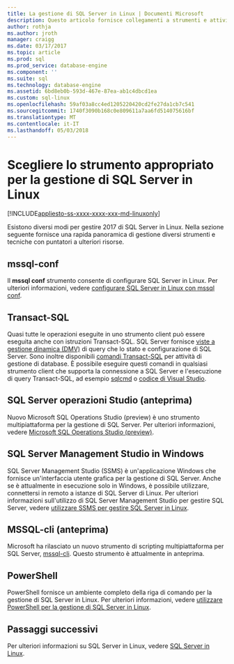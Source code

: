 ```yaml
---
title: La gestione di SQL Server in Linux | Documenti Microsoft
description: Questo articolo fornisce collegamenti a strumenti e attività comuni di gestione per SQL Server in esecuzione in Linux.
author: rothja
ms.author: jroth
manager: craigg
ms.date: 03/17/2017
ms.topic: article
ms.prod: sql
ms.prod_service: database-engine
ms.component: ''
ms.suite: sql
ms.technology: database-engine
ms.assetid: 6bd8eb0b-593d-467e-87ea-ab1c4dbcd1ea
ms.custom: sql-linux
ms.openlocfilehash: 59af03a8cc4ed1205220420cd2fe27da1cb7c541
ms.sourcegitcommit: 1740f3090b168c0e809611a7aa6fd514075616bf
ms.translationtype: MT
ms.contentlocale: it-IT
ms.lasthandoff: 05/03/2018
---
```

# <a name="choose-the-right-tool-to-manage-sql-server-on-linux"></a>Scegliere lo strumento appropriato per la gestione di SQL Server in Linux

[!INCLUDE[appliesto-ss-xxxx-xxxx-xxx-md-linuxonly](../includes/appliesto-ss-xxxx-xxxx-xxx-md-linuxonly.md)]

Esistono diversi modi per gestire 2017 di SQL Server in Linux. Nella sezione seguente fornisce una rapida panoramica di gestione diversi strumenti e tecniche con puntatori a ulteriori risorse.

## <a name="mssql-conf"></a>mssql-conf 
Il **mssql conf** strumento consente di configurare SQL Server in Linux. Per ulteriori informazioni, vedere [configurare SQL Server in Linux con mssql conf](sql-server-linux-configure-mssql-conf.md).

## <a name="transact-sql"></a>Transact-SQL

Quasi tutte le operazioni eseguite in uno strumento client può essere eseguita anche con istruzioni Transact-SQL. SQL Server fornisce [viste a gestione dinamica (DMV)](../relational-databases/system-dynamic-management-views/system-dynamic-management-views.md) di query che lo stato e configurazione di SQL Server. Sono inoltre disponibili [comandi Transact-SQL](https://msdn.microsoft.com/library/bb510741.aspx) per attività di gestione di database. È possibile eseguire questi comandi in qualsiasi strumento client che supporta la connessione a SQL Server e l'esecuzione di query Transact-SQL, ad esempio [sqlcmd](sql-server-linux-setup-tools.md) o [codice di Visual Studio](sql-server-linux-develop-use-vscode.md).

## <a name="sql-server-operations-studio-preview"></a>SQL Server operazioni Studio (anteprima)

Nuovo Microsoft SQL Operations Studio (preview) è uno strumento multipiattaforma per la gestione di SQL Server. Per ulteriori informazioni, vedere [Microsoft SQL Operations Studio (preview)](../sql-operations-studio/what-is.md).

## <a name="sql-server-management-studio-on-windows"></a>SQL Server Management Studio in Windows

SQL Server Management Studio (SSMS) è un'applicazione Windows che fornisce un'interfaccia utente grafica per la gestione di SQL Server. Anche se è attualmente in esecuzione solo in Windows, è possibile utilizzare, connettersi in remoto a istanze di SQL Server di Linux. Per ulteriori informazioni sull'utilizzo di SQL Server Management Studio per gestire SQL Server, vedere [utilizzare SSMS per gestire SQL Server in Linux](sql-server-linux-manage-ssms.md).

## <a name="mssql-cli-preview"></a>MSSQL-cli (anteprima)

Microsoft ha rilasciato un nuovo strumento di scripting multipiattaforma per SQL Server, [mssql-cli](https://blogs.technet.microsoft.com/dataplatforminsider/2017/12/12/try-mssql-cli-a-new-interactive-command-line-tool-for-sql-server/). Questo strumento è attualmente in anteprima.

## <a name="powershell"></a>PowerShell

PowerShell fornisce un ambiente completo della riga di comando per la gestione di SQL Server in Linux. Per ulteriori informazioni, vedere [utilizzare PowerShell per la gestione di SQL Server in Linux](sql-server-linux-manage-powershell.md).

## <a name="next-steps"></a>Passaggi successivi

Per ulteriori informazioni su SQL Server in Linux, vedere [SQL Server in Linux](sql-server-linux-overview.md).
